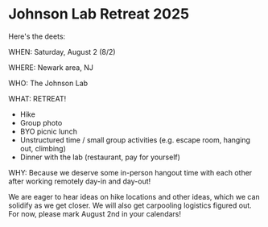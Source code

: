 # Johnson Lab Retreat 2025

Here's the deets:

WHEN: Saturday, August 2 (8/2)

WHERE: Newark area, NJ

WHO: The Johnson Lab

WHAT: RETREAT!
- Hike
- Group photo
- BYO picnic lunch
- Unstructured time / small group activities (e.g. escape room, hanging out, climbing)
- Dinner with the lab (restaurant, pay for yourself)

WHY: Because we deserve some in-person hangout time with each other after working remotely day-in and day-out!

We are eager to hear ideas on hike locations and other ideas, which we can solidify as we get closer. We will also get carpooling logistics figured out.
For now, please mark August 2nd in your calendars!
